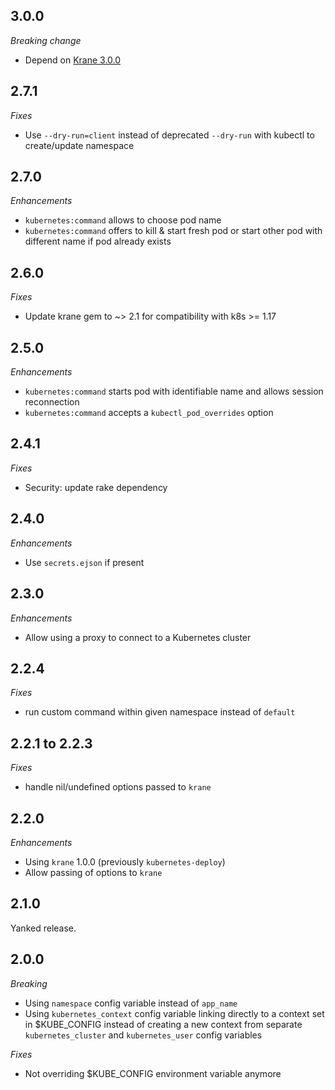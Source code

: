 ## 3.0.0

*Breaking change*

- Depend on [Krane 3.0.0](https://github.com/Shopify/krane/blob/master/CHANGELOG.md#300)

## 2.7.1

*Fixes*

- Use `--dry-run=client` instead of deprecated `--dry-run` with kubectl to create/update namespace

## 2.7.0

*Enhancements*

- `kubernetes:command` allows to choose pod name
- `kubernetes:command` offers to kill & start fresh pod or start other pod with different name if pod already exists

## 2.6.0

*Fixes*

- Update krane gem to ~> 2.1 for compatibility with k8s >= 1.17

## 2.5.0

*Enhancements*

- `kubernetes:command` starts pod with identifiable name and allows session reconnection
- `kubernetes:command` accepts a `kubectl_pod_overrides` option

## 2.4.1

*Fixes*

- Security: update rake dependency

## 2.4.0

*Enhancements*

- Use `secrets.ejson` if present

## 2.3.0

*Enhancements*

- Allow using a proxy to connect to a Kubernetes cluster

## 2.2.4

*Fixes*

- run custom command within given namespace instead of `default` 

## 2.2.1 to 2.2.3

*Fixes*

- handle nil/undefined options passed to `krane`

## 2.2.0

*Enhancements*

- Using `krane` 1.0.0 (previously `kubernetes-deploy`)
- Allow passing of options to `krane`

## 2.1.0

Yanked release.

## 2.0.0

*Breaking*

- Using `namespace` config variable instead of `app_name`
- Using `kubernetes_context` config variable linking directly to a context set in $KUBE_CONFIG instead of creating a new context from separate `kubernetes_cluster` and `kubernetes_user` config variables

*Fixes*

- Not overriding $KUBE_CONFIG environment variable anymore
